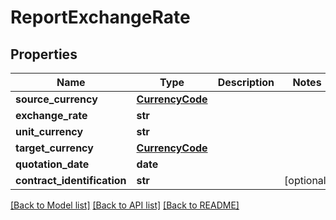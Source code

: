 # ReportExchangeRate

## Properties
Name | Type | Description | Notes
------------ | ------------- | ------------- | -------------
**source_currency** | [**CurrencyCode**](CurrencyCode.md) |  | 
**exchange_rate** | **str** |  | 
**unit_currency** | **str** |  | 
**target_currency** | [**CurrencyCode**](CurrencyCode.md) |  | 
**quotation_date** | **date** |  | 
**contract_identification** | **str** |  | [optional] 

[[Back to Model list]](../README.md#documentation-for-models) [[Back to API list]](../README.md#documentation-for-api-endpoints) [[Back to README]](../README.md)


